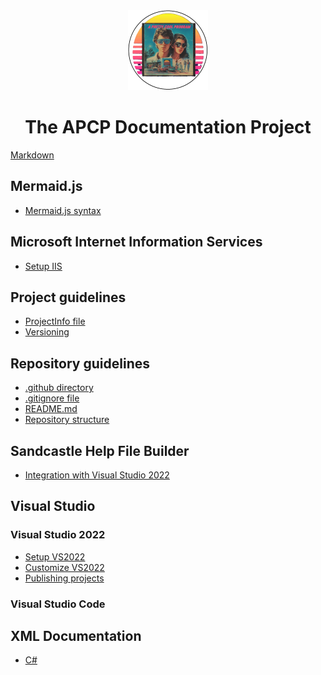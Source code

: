 <!-- u250924 -->

<div align="center">

  <picture>
    <source media="(prefers-color-scheme: dark)" srcset="../.github/img/logo/apcp-logo-dark-128x128.png">
    <source media="(prefers-color-scheme: light)" srcset="../.github/img/logo/apcp-logo-light-128x128.png">
    <img alt="Fallback image description" src="../.github/img/logo/apcp-logo-light-128x128.png">
  </picture>

# The APCP Documentation Project

</div>

[Markdown](markdown.md)

## Mermaid.js

* [Mermaid.js syntax](./mermaid.js/mermaid-js-syntax.md)

## Microsoft Internet Information Services

* [Setup IIS](./iis/iis-setup/README.md)

## Project guidelines

* [ProjectInfo file](./project/project-info.md)
* [Versioning](./project/versioning.md)

## Repository guidelines

* [.github directory](./repository/github-directory.md)
* [.gitignore file](./repository/gitignore.md)
* [README.md](./repository/README.md)
* [Repository structure](./repository/structure.md)

## Sandcastle Help File Builder

* [Integration with Visual Studio 2022](./shfb/shfb-vs2022-integration/README.md)

## Visual Studio

### Visual Studio 2022

* [Setup VS2022 ](./vs2022/setup/README.md)
* [Customize VS2022](./vs2022/customize/README.md)
* [Publishing projects](./vs2022/publish/README.md)

### Visual Studio Code

## XML Documentation

* [C#](./xml-documentation/xml-csharp.md)
